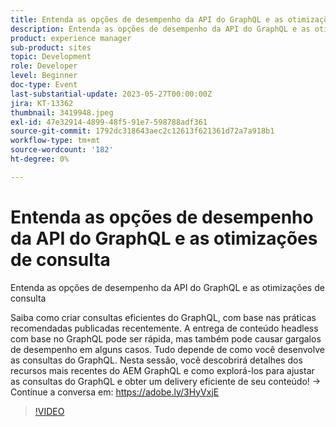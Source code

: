 ```yaml
---
title: Entenda as opções de desempenho da API do GraphQL e as otimizações de consulta
description: Entenda as opções de desempenho da API do GraphQL e as otimizações de consultaSaiba como criar consultas eficientes do GraphQL, com base nas práticas recomendadas publicadas recentemente. A entrega de conteúdo headless com base no GraphQL pode ser rápida, mas também pode causar gargalos de desempenho em alguns casos. Tudo depende de como você desenvolve as consultas do GraphQL. Nesta sessão, você descobrirá detalhes dos recursos mais recentes do AEM GraphQL e como explorá-los para ajustar as consultas do GraphQL e obter um delivery eficiente de seu conteúdo!
product: experience manager
sub-product: sites
topic: Development
role: Developer
level: Beginner
doc-type: Event
last-substantial-update: 2023-05-27T00:00:00Z
jira: KT-13362
thumbnail: 3419948.jpeg
exl-id: 47e32914-4899-48f5-91e7-598788adf361
source-git-commit: 1792dc318643aec2c12613f621361d72a7a918b1
workflow-type: tm+mt
source-wordcount: '182'
ht-degree: 0%

---
```


# Entenda as opções de desempenho da API do GraphQL e as otimizações de consulta

Entenda as opções de desempenho da API do GraphQL e as otimizações de consulta

Saiba como criar consultas eficientes do GraphQL, com base nas práticas recomendadas publicadas recentemente. A entrega de conteúdo headless com base no GraphQL pode ser rápida, mas também pode causar gargalos de desempenho em alguns casos. Tudo depende de como você desenvolve as consultas do GraphQL. Nesta sessão, você descobrirá detalhes dos recursos mais recentes do AEM GraphQL e como explorá-los para ajustar as consultas do GraphQL e obter um delivery eficiente de seu conteúdo! → Continue a conversa em: https://adobe.ly/3HyVxjE

>[!VIDEO](https://video.tv.adobe.com/v/3419948/?learn=on)
